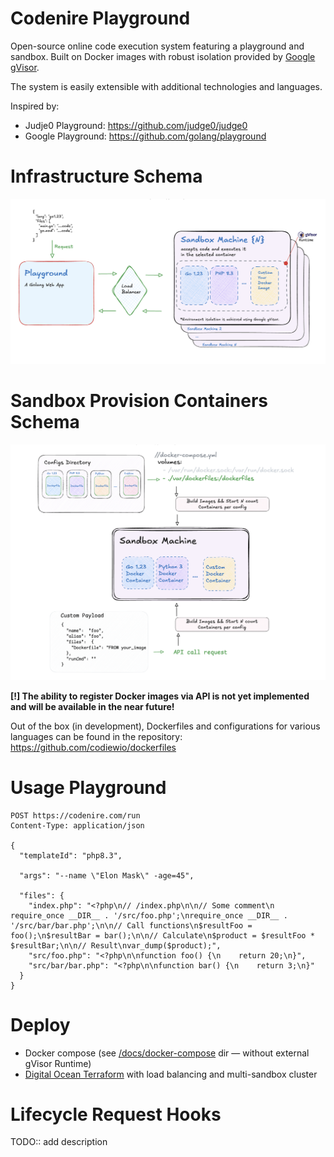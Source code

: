 # Сodenire Playground

Open-source online code execution system featuring 
a playground and sandbox. 
Built on Docker images with robust isolation provided by [Google gVisor](https://github.com/google/gvisor). 

The system is easily extensible with additional technologies and languages.

Inspired by:
- Judje0 Playground: https://github.com/judge0/judge0
- Google Playground: https://github.com/golang/playground


# Infrastructure Schema

![Image alt](docs/docs/general_schema.png)


# Sandbox Provision Containers Schema

![Image alt](docs/docs/sandbox_schema.png)

**[!] The ability to register Docker images via API is not yet implemented and will be available in the near future!**

Out of the box (in development), 
Dockerfiles and configurations for various languages can be found in the repository: https://github.com/codiewio/dockerfiles

# Usage Playground

```
POST https://codenire.com/run
Content-Type: application/json

{
  "templateId": "php8.3",

  "args": "--name \"Elon Mask\" -age=45",

  "files": {
    "index.php": "<?php\n// /index.php\n\n// Some comment\n require_once __DIR__ . '/src/foo.php';\nrequire_once __DIR__ . '/src/bar/bar.php';\n\n// Call functions\n$resultFoo = foo();\n$resultBar = bar();\n\n// Calculate\n$product = $resultFoo * $resultBar;\n\n// Result\nvar_dump($product);",
    "src/foo.php": "<?php\n\nfunction foo() {\n    return 20;\n}",
    "src/bar/bar.php": "<?php\n\nfunction bar() {\n    return 3;\n}"
  }
}
```

# Deploy

- Docker compose (see [/docs/docker-compose](https://github.com/codiewio/codenire/tree/main/docs/docker-compose) dir — without external gVisor Runtime)
- [Digital Ocean Terraform](docs/digitalocean/README.md) with load balancing and multi-sandbox cluster


# Lifecycle Request Hooks

TODO:: add description

